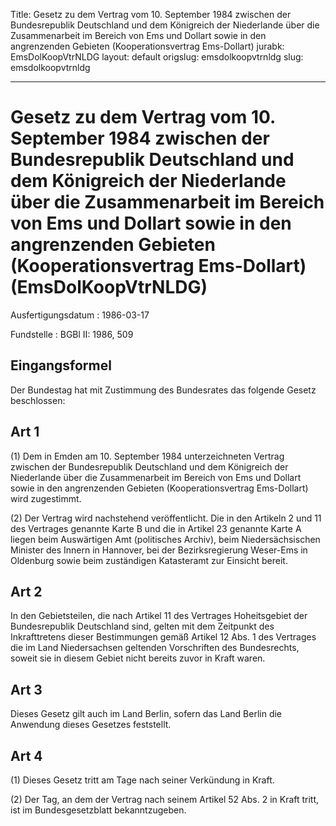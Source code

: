 Title: Gesetz zu dem Vertrag vom 10. September 1984 zwischen der Bundesrepublik Deutschland
  und dem Königreich der Niederlande über die Zusammenarbeit im Bereich von Ems und
  Dollart sowie in den angrenzenden Gebieten (Kooperationsvertrag Ems-Dollart)
jurabk: EmsDolKoopVtrNLDG
layout: default
origslug: emsdolkoopvtrnldg
slug: emsdolkoopvtrnldg

---

# Gesetz zu dem Vertrag vom 10. September 1984 zwischen der Bundesrepublik Deutschland und dem Königreich der Niederlande über die Zusammenarbeit im Bereich von Ems und Dollart sowie in den angrenzenden Gebieten (Kooperationsvertrag Ems-Dollart) (EmsDolKoopVtrNLDG)

Ausfertigungsdatum
:   1986-03-17

Fundstelle
:   BGBl II: 1986, 509



## Eingangsformel

Der Bundestag hat mit Zustimmung des Bundesrates das folgende Gesetz
beschlossen:


## Art 1

(1) Dem in Emden am 10. September 1984 unterzeichneten Vertrag
zwischen der Bundesrepublik Deutschland und dem Königreich der
Niederlande über die Zusammenarbeit im Bereich von Ems und Dollart
sowie in den angrenzenden Gebieten (Kooperationsvertrag Ems-Dollart)
wird zugestimmt.

(2) Der Vertrag wird nachstehend veröffentlicht. Die in den Artikeln 2
und 11 des Vertrages genannte Karte B und die in Artikel 23 genannte
Karte A liegen beim Auswärtigen Amt (politisches Archiv), beim
Niedersächsischen Minister des Innern in Hannover, bei der
Bezirksregierung Weser-Ems in Oldenburg sowie beim zuständigen
Katasteramt zur Einsicht bereit.


## Art 2

In den Gebietsteilen, die nach Artikel 11 des Vertrages Hoheitsgebiet
der Bundesrepublik Deutschland sind, gelten mit dem Zeitpunkt des
Inkrafttretens dieser Bestimmungen gemäß Artikel 12 Abs. 1 des
Vertrages die im Land Niedersachsen geltenden Vorschriften des
Bundesrechts, soweit sie in diesem Gebiet nicht bereits zuvor in Kraft
waren.


## Art 3

Dieses Gesetz gilt auch im Land Berlin, sofern das Land Berlin die
Anwendung dieses Gesetzes feststellt.


## Art 4

(1) Dieses Gesetz tritt am Tage nach seiner Verkündung in Kraft.

(2) Der Tag, an dem der Vertrag nach seinem Artikel 52 Abs. 2 in Kraft
tritt, ist im Bundesgesetzblatt bekanntzugeben.

